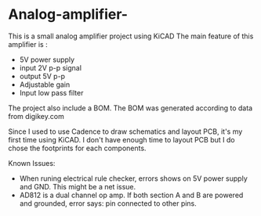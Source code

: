 # Analog-amplifier-

This is a small analog amplifier project using KiCAD
The main feature of this amplifier is :
- 5V power supply
- input 2V p-p signal
- output 5V p-p
- Adjustable gain
- Input low pass filter

The project also include a BOM.
The BOM was generated according to data from digikey.com

Since I used to use Cadence to draw schematics and layout PCB, it's my first time using KiCAD. I don't have enough time to layout PCB but I do chose the footprints for each components.

Known Issues:
- When runing electrical rule checker, errors shows on 5V power supply and GND. This might be a net issue.
- AD812 is a dual channel op amp. If both section A and B are powered and grounded, error says: pin connected to other pins.
